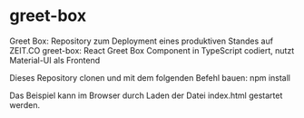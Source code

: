 # greet-box
Greet Box: Repository zum Deployment eines produktiven Standes auf ZEIT.CO
greet-box: React Greet Box Component in TypeScript codiert, nutzt Material-UI als Frontend

Dieses Repository clonen und mit dem folgenden Befehl bauen:
npm install

Das Beispiel kann im Browser durch Laden der Datei index.html gestartet werden.